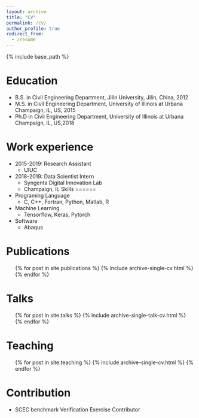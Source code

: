 ```yaml
---
layout: archive
title: "CV"
permalink: /cv/
author_profile: true
redirect_from:
  - /resume
---
```


{% include base_path %}

Education
======
* B.S. in Civil Engineering Department, Jilin University, Jilin, China, 2012
* M.S. in Civil Engineering Department, University of Illinois at Urbana Champaign, IL, US, 2015
* Ph.D in Civil Engineering Department, University of Illinois at Urbana Champaign, IL, US,2018

Work experience
======
* 2015-2019: Research Assistant
  * UIUC
* 2018-2019: Data Scientist Intern
  * Syngenta Digital Innovation Lab
  * Champaign, IL
Skills
======
* Programing Language
  * C, C++, Fortran, Python, Matlab, R
* Machine Learning
  * Tensorflow, Keras, Pytorch
* Software
  * Abaqus

Publications
======
  <ul>{% for post in site.publications %}
    {% include archive-single-cv.html %}
  {% endfor %}</ul>

Talks
======
  <ul>{% for post in site.talks %}
    {% include archive-single-talk-cv.html %}
  {% endfor %}</ul>

Teaching
======
  <ul>{% for post in site.teaching %}
    {% include archive-single-cv.html %}
  {% endfor %}</ul>

Contribution
======
* SCEC benchmark Verification Exercise Contributor
